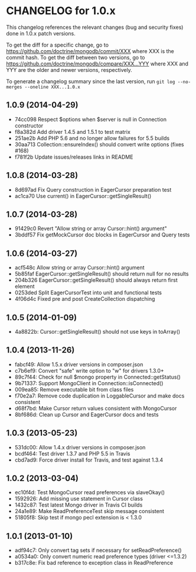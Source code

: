 CHANGELOG for 1.0.x
===================

This changelog references the relevant changes (bug and security fixes) done
in 1.0.x patch versions.

To get the diff for a specific change, go to
https://github.com/doctrine/mongodb/commit/XXX where XXX is the commit hash.
To get the diff between two versions, go to
https://github.com/doctrine/mongodb/compare/XXX...YYY where XXX and YYY are
the older and newer versions, respectively.

To generate a changelog summary since the last version, run
`git log --no-merges --oneline XXX...1.0.x`

1.0.9 (2014-04-29)
------------------

 * 74cc098 Respect $options when $server is null in Connection constructor
 * f8a382d Add driver 1.4.5 and 1.5.1 to test matrix
 * 251ae2b Add PHP 5.6 and no longer allow failures for 5.5 builds
 * 30aa713 Collection::ensureIndex() should convert write options (fixes #168)
 * f781f2b Update issues/releases links in README

1.0.8 (2014-03-28)
------------------

 * 8d697ad Fix Query construction in EagerCursor preparation test
 * ac1ca70 Use current() in EagerCursor::getSingleResult()

1.0.7 (2014-03-28)
------------------

 * 91429c0 Revert "Allow string or array Cursor::hint() argument"
 * 3bddf57 Fix getMockCursor doc blocks in EagerCursor and Query tests

1.0.6 (2014-03-27)
------------------

 * acf548c Allow string or array Cursor::hint() argument
 * 5b85faf EagerCursor::getSingleResult() should return null for no results
 * 204b326 EagerCursor::getSingleResult() should always return first element
 * 0253ded Split EagerCursorTest into unit and functional tests
 * 4f06d4c Fixed pre and post CreateCollection dispatching

1.0.5 (2014-01-09)
------------------

 * 4a8822b: Cursor::getSingleResult() should not use keys in toArray()

1.0.4 (2013-11-26)
------------------

 * fabcf49: Allow 1.5.x driver versions in composer.json
 * c7b6ef9: Convert "safe" write option to "w" for drivers 1.3.0+
 * 89c7f44: Check for null $mongo property in Connected::getStatus()
 * 9b71337: Support MongoClient in Connection::isConnected()
 * 009ea85: Remove executable bit from class files
 * f70e2a7: Remove code duplication in LoggableCursor and make docs consistent
 * d68f7bd: Make Cursor return values consistent with MongoCursor
 * 8bf686d: Clean up Cursor and EagerCursor docs and tests

1.0.3 (2013-05-23)
------------------

 * 531dc00: Allow 1.4.x driver versions in composer.json
 * bcdf464: Test driver 1.3.7 and PHP 5.5 in Travis
 * cbd7ad9: Force driver install for Travis, and test against 1.3.4

1.0.2 (2013-03-04)
------------------

 * ec10f4d: Test MongoCursor read preferences via slaveOkay()
 * 1592926: Add missing use statement in Cursor class
 * 1432c87: Test latest Mongo driver in Travis CI builds
 * 24a1e89: Make ReadPreferenceTest skip message consistent </ocd>
 * 51805f8: Skip test if mongo pecl extension is < 1.3.0

1.0.1 (2013-01-10)
------------------

 * adf94c7: Only convert tag sets if necessary for setReadPreference()
 * a0534a0: Only convert numeric read preference types (driver <=1.3.2)
 * b317c8e: Fix bad reference to exception class in ReadPreference
